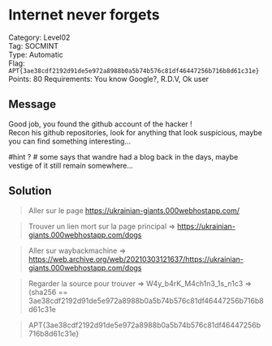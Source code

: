 # Internet never forgets

Category: Level02  
Tag: SOCMINT  
Type: Automatic  
Flag: `APT{3ae38cdf2192d91de5e972a8988b0a5b74b576c81df46447256b716b8d61c31e}`  
Points: 80
Requirements: You know Google?, R.D.V, Ok user

## Message
Good job, you found the github account of the hacker !  
Recon his github repositories, look for anything that look suspicious, maybe you can find something interesting...  


#hint ? # some says that wandre had a blog back in the days, maybe vestige of it still remain somewhere...  

## Solution

> Aller sur le page https://ukrainian-giants.000webhostapp.com/ 

> Trouver un lien mort sur la page principal => https://ukrainian-giants.000webhostapp.com/dogs

> Aller sur waybackmachine => https://web.archive.org/web/20210303121637/https://ukrainian-giants.000webhostapp.com/dogs
 
> Regarder la source pour trouver => W4y_b4rK_M4ch1n3_1s_n1c3 => (sha256 == 3ae38cdf2192d91de5e972a8988b0a5b74b576c81df46447256b716b8d61c31e 

> APT{3ae38cdf2192d91de5e972a8988b0a5b74b576c81df46447256b716b8d61c31e}

